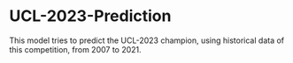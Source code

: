 # UCL-2023-Prediction

This model tries to predict the UCL-2023 champion, using historical data of this competition, from 2007 to 2021.
